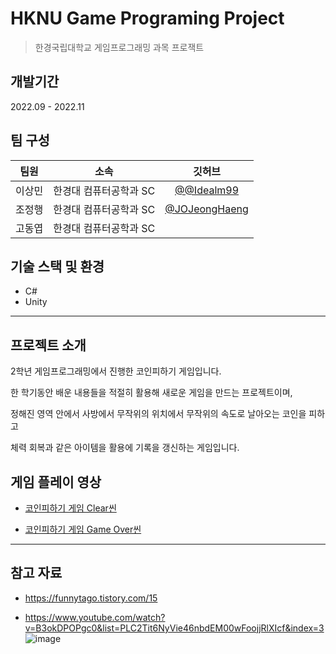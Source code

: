 # HKNU Game Programing Project
> 한경국립대학교 게임프로그래밍 과목 프로잭트


## 개발기간
2022.09 - 2022.11


## 팀 구성
|팀원|소속|깃허브|
|:---:|:---:|:---:|
|이상민|한경대 컴퓨터공학과 SC|[@@Idealm99](https://github.com/Idealm99)|
|조정행|한경대 컴퓨터공학과 SC|[@JOJeongHaeng](https://github.com/JOJeongHaeng)|
|고동엽|한경대 컴퓨터공학과 SC


## 기술 스택 및 환경
- C#
- Unity

---

## 프로젝트 소개

2학년 게임프로그래밍에서 진행한 코인피하기 게임입니다.

한 학기동안 배운 내용들을 적절히 활용해 새로운 게임을 만드는 프로젝트이며,

정해진 영역 안에서 사방에서 무작위의 위치에서 무작위의 속도로 날아오는 코인을 피하고

체력 회복과 같은 아이템을 활용에 기록을 갱신하는 게임입니다.


## 게임 플레이 영상
- [코인피하기 게임 Clear씬](https://youtu.be/fEAKF1kIWwU)


- [코인피하기 게임 Game Over씬](https://youtu.be/MsGF3-LPxvs)

---

## 참고 자료
- https://funnytago.tistory.com/15

- https://www.youtube.com/watch?v=B3okDPOPgc0&list=PLC2Tit6NyVie46nbdEM00wFoojjRlXIcf&index=3
![image](https://github.com/user-attachments/assets/533b22dd-a51b-4600-a004-e0764f7fa2e3)
